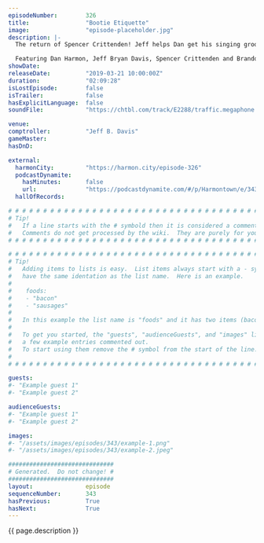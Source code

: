 ```yaml
---
episodeNumber:        326
title:                "Bootie Etiquette"
image:                "episode-placeholder.jpg"
description: |-
  The return of Spencer Crittenden! Jeff helps Dan get his singing groove back. Crab alert!

  Featuring Dan Harmon, Jeff Bryan Davis, Spencer Crittenden and Brandon Johnson.
showDate:             
releaseDate:          "2019-03-21 10:00:00Z"
duration:             "02:09:28"
isLostEpisode:        false
isTrailer:            false
hasExplicitLanguage:  false
soundFile:            "https://chtbl.com/track/E2288/traffic.megaphone.fm/STA9382632600.mp3?updated=1596657418"

venue:                
comptroller:          "Jeff B. Davis"
gameMaster:           
hasDnD:               

external:
  harmonCity:         "https://harmon.city/episode-326"
  podcastDynamite:
    hasMinutes:       false
    url:              "https://podcastdynamite.com/#/p/Harmontown/e/343/326"
  hallOfRecords:      

# # # # # # # # # # # # # # # # # # # # # # # # # # # # # # # # # # # # # # # # # # # # #
# Tip!
#   If a line starts with the # symbold then it is considered a comment.
#   Comments do not get processed by the wiki.  They are purely for your information.
# # # # # # # # # # # # # # # # # # # # # # # # # # # # # # # # # # # # # # # # # # # # #

# # # # # # # # # # # # # # # # # # # # # # # # # # # # # # # # # # # # # # # # # # # # #
# Tip!
#   Adding items to lists is easy.  List items always start with a - symbol and have
#   have the same identation as the list name.  Here is an example.
#
#    foods:
#    - "bacon"
#    - "sausages"
#
#   In this example the list name is "foods" and it has two items (bacon, and sausages).
#
#   To get you started, the "guests", "audienceGuests", and "images" lists below have
#   a few example entries commented out.
#   To start using them remove the # symbol from the start of the line.
#
# # # # # # # # # # # # # # # # # # # # # # # # # # # # # # # # # # # # # # # # # # # # #

guests:
#- "Example guest 1"
#- "Example guest 2"

audienceGuests:
#- "Example guest 1"
#- "Example guest 2"

images:
#- "/assets/images/episodes/343/example-1.png"
#- "/assets/images/episodes/343/example-2.jpeg"

##############################
# Generated.  Do not change! #
##############################
layout:               episode
sequenceNumber:       343
hasPrevious:          True
hasNext:              True
---
```


<!-- The episode description will be rendered here -->
{{ page.description }}

<!-- Add your content BELOW here -->
<!-- vvvvvvvvvvvvvvvvvvvvvvvvvvv -->




<!-- ^^^^^^^^^^^^^^^^^^^^^^^^^^^ -->
<!-- Add your content ABOVE here -->

<!-- The episode gallery will be rendered here -->